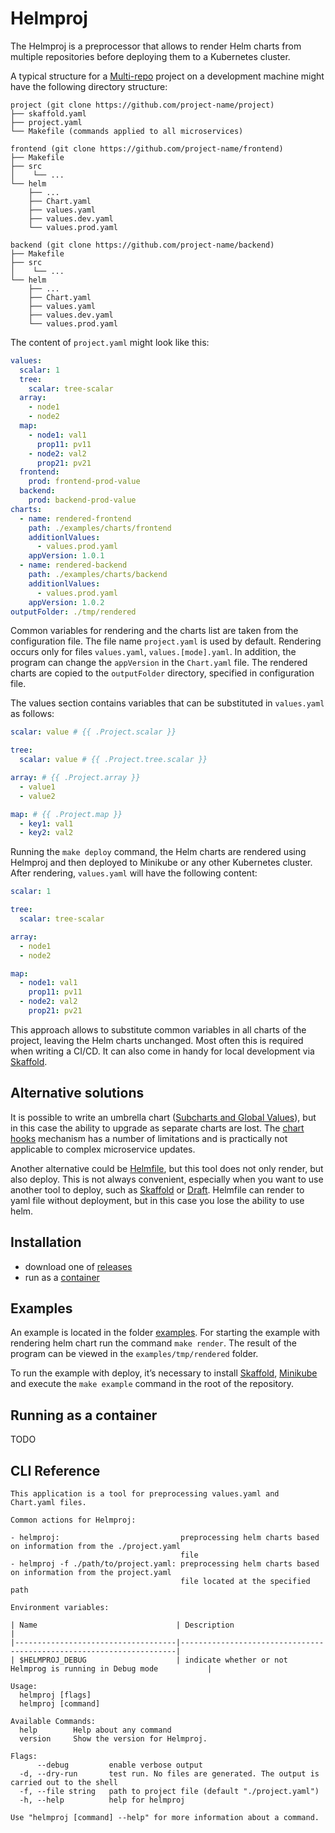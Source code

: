 # Helmproj

The Helmproj is a preprocessor that allows to render Helm charts from multiple repositories before deploying them to a Kubernetes cluster.

A typical structure for a [Multi-repo](https://hackernoon.com/mono-repo-vs-multi-repo-vs-hybrid-whats-the-right-approach-dv1a3ugn) project on a development machine might have the following directory structure:
```
project (git clone https://github.com/project-name/project)
├── skaffold.yaml
├── project.yaml
└── Makefile (commands applied to all microservices)

frontend (git clone https://github.com/project-name/frontend)
├── Makefile
├── src
│    └── ...
└── helm
    ├── ...
    ├── Chart.yaml
    ├── values.yaml
    ├── values.dev.yaml
    └── values.prod.yaml

backend (git clone https://github.com/project-name/backend)
├── Makefile
├── src
│    └── ...
└── helm
    ├── ...
    ├── Chart.yaml
    ├── values.yaml
    ├── values.dev.yaml
    └── values.prod.yaml
```

The content of `project.yaml` might look like this:

```yaml
values:
  scalar: 1
  tree:
    scalar: tree-scalar
  array:
    - node1
    - node2
  map:
    - node1: val1
      prop11: pv11
    - node2: val2
      prop21: pv21
  frontend:
    prod: frontend-prod-value
  backend:
    prod: backend-prod-value
charts:
  - name: rendered-frontend
    path: ./examples/charts/frontend
    additionlValues:
      - values.prod.yaml
    appVersion: 1.0.1
  - name: rendered-backend
    path: ./examples/charts/backend
    additionlValues:
      - values.prod.yaml
    appVersion: 1.0.2
outputFolder: ./tmp/rendered
```

Common variables for rendering and the charts list are taken from the configuration file. The file name `project.yaml` is used by default. Rendering occurs only for files `values.yaml`, `values.[mode].yaml`. In addition, the program can change the `appVersion` in the `Chart.yaml` file. The rendered charts are copied to the `outputFolder` directory, specified in configuration file.

The values section contains variables that can be substituted in `values.yaml` as follows:

```yaml
scalar: value # {{ .Project.scalar }}

tree:
  scalar: value # {{ .Project.tree.scalar }}

array: # {{ .Project.array }}
  - value1
  - value2

map: # {{ .Project.map }}
  - key1: val1
  - key2: val2
```

Running the `make deploy` command, the Helm charts are rendered using Helmproj and then deployed to Minikube or any other Kubernetes cluster.
After rendering, `values.yaml` will have the following content:
```yaml
scalar: 1

tree:
  scalar: tree-scalar

array:
  - node1
  - node2

map:
  - node1: val1
    prop11: pv11
  - node2: val2
    prop21: pv21
```

This approach allows to substitute common variables in all charts of the project, leaving the Helm charts unchanged. Most often this is required when writing a CI/CD. It can also come in handy for local development via [Skaffold](https://skaffold.dev).

## Alternative solutions

It is possible to write an umbrella chart ([Subcharts and Global Values](https://helm.sh/docs/chart_template_guide/subcharts_and_globals)), but in this case the ability to upgrade as separate charts are lost. The [chart hooks](https://helm.sh/docs/topics/charts_hooks) mechanism has a number of limitations and is practically not applicable to complex microservice updates.

Another alternative could be [Helmfile](https://github.com/roboll/helmfile), but this tool does not only render, but also deploy. This is not always convenient, especially when you want to use another tool to deploy, such as [Skaffold](https://skaffold.dev) or [Draft](https://draft.sh). Helmfile can render to yaml file without deployment, but in this case you lose the ability to use helm.

## Installation

- download one of [releases](https://github.com/RyazanovAlexander/helmproj/releases)
- run as a [container](#running-as-a-container)

## Examples

An example is located in the folder [examples](https://github.com/RyazanovAlexander/helmproj/tree/main/examples). For starting the example with rendering helm chart run the command `make render`. The result of the program can be viewed in the `examples/tmp/rendered` folder.

To run the example with deploy, it’s necessary to install [Skaffold](https://skaffold.dev/docs/install), [Minikube](https://v1-18.docs.kubernetes.io/docs/tasks/tools/install-minikube) and execute the `make example` command in the root of the repository.

## Running as a container

TODO

## CLI Reference

```
This application is a tool for preprocessing values.yaml and Chart.yaml files.

Common actions for Helmproj:

- helmproj:                           preprocessing helm charts based on information from the ./project.yaml
                                      file
- helmproj -f ./path/to/project.yaml: preprocessing helm charts based on information from the project.yaml
                                      file located at the specified path

Environment variables:

| Name                               | Description                                                         |
|------------------------------------|---------------------------------------------------------------------|
| $HELMPROJ_DEBUG                    | indicate whether or not Helmprog is running in Debug mode           |

Usage:
  helmproj [flags]
  helmproj [command]

Available Commands:
  help        Help about any command
  version     Show the version for Helmproj.

Flags:
      --debug         enable verbose output
  -d, --dry-run       test run. No files are generated. The output is carried out to the shell
  -f, --file string   path to project file (default "./project.yaml")
  -h, --help          help for helmproj

Use "helmproj [command] --help" for more information about a command.
```
